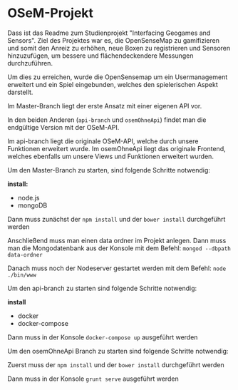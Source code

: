# OSeM-Projekt

Dass ist das Readme zum Studienprojekt "Interfacing Geogames and Sensors". Ziel des Projektes war es, die OpenSenseMap zu gamifizieren und somit den Anreiz zu erhöhen,
neue Boxen zu registrieren und Sensoren hinzuzufügen, um bessere und flächendeckendere Messungen durchzuführen. 

Um dies zu erreichen, wurde die OpenSensemap um ein Usermanagement erweitert und ein Spiel eingebunden, welches den spielerischen Aspekt darstellt. 

Im Master-Branch liegt der erste Ansatz mit einer eigenen API vor. 

In den beiden Anderen (`api-branch` und `osemOhneApi`) findet man die endgültige Version mit der OSeM-API. 

Im api-branch liegt die originale OSeM-API, welche durch unsere Funktionen erweitert wurde. Im osemOhneApi liegt das originale Frontend, welches ebenfalls um unsere Views und Funktionen 
erweitert wurden. 

Um den Master-Branch zu starten, sind folgende Schritte notwendig:

**install:**
- node.js
- mongoDB

Dann muss zunächst der `npm install` und der `bower install` durchgeführt werden

Anschließend muss man einen data ordner im Projekt anlegen. Dann muss man die Mongodatenbank aus der Konsole mit dem Befehl: `mongod --dbpath data-ordner`

Danach muss noch der Nodeserver gestartet werden mit dem Befehl: `node ./bin/www`

Um den api-branch zu starten sind folgende Schritte notwendig:

**install**
- docker
- docker-compose

Dann muss in der Konsole `docker-compose up` ausgeführt werden

Um den osemOhneApi Branch zu starten sind folgende Schritte notwendig:

Zuerst muss der `npm install` und der `bower install` durchgeführt werden

Dann muss in der Konsole `grunt serve` ausgeführt werden
